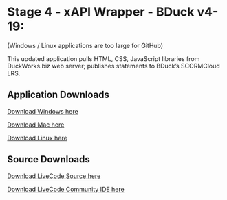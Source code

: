 # Stage 4 - xAPI Wrapper - BDuck v4-19:
(Windows / Linux applications are too large for GitHub)


This updated application pulls HTML, CSS, JavaScript libraries from DuckWorks.biz web server; publishes statements to BDuck’s SCORMCloud LRS.

## Application Downloads
[Download Windows here](http://duckworks.biz/duckworks/xAPI/downloads/Doug/v4-19/Windows/Windows.zip)

[Download Mac here](http://duckworks.biz/duckworks/xAPI/downloads/Doug/v4-19/MacOSX/xAPI%20Cohort%20MakeyMakey%20LRP%20-%20JSON%20v4-19.app.zip)

[Download Linux here](http://duckworks.biz/duckworks/xAPI/downloads/Doug/v4-19/Linux/Linux.zip)

## Source Downloads
[Download LiveCode Source here](http://duckworks.biz/duckworks/xAPI/downloads/Doug/v4-19/Source/xAPI%20Cohort%20MakeyMakey%20LRP%20-%20JSON%20v4-19.livecode)

[Download LiveCode Community IDE here](http://www.livecode.org)
